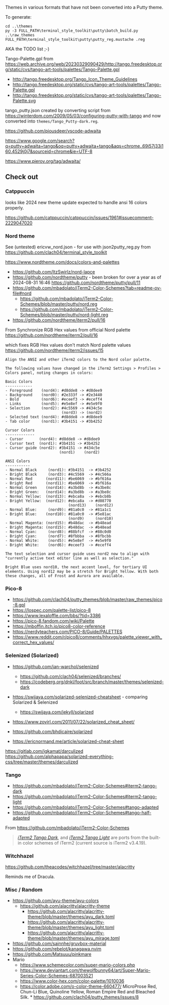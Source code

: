 Themes in various formats that have not been converted into a Putty theme.

To generate:

    cd ..\themes
    py -3 FULL_PATH\terminal_style_toolkit\putty\batch_build.py ..\raw_themes FULL_PATH\terminal_style_toolkit\putty\putty_reg.mustache .reg

AKA the TODO list ;-)

Tango-Palette.gpl from https://web.archive.org/web/20230329090429/http://tango.freedesktop.org/static/cvs/tango-art-tools/palettes/Tango-Palette.gpl

  * http://tango.freedesktop.org/Tango_Icon_Theme_Guidelines
  * http://tango.freedesktop.org/static/cvs/tango-art-tools/palettes/Tango-Palette.gpl
  * http://tango.freedesktop.org/static/cvs/tango-art-tools/palettes/Tango-Palette.svg


tango_putty.json created by converting script from https://winterdom.com/2009/05/03/configuring-putty-with-tango
and now converted into `themes/Tango_Putty-dark.reg`.

https://github.com/piousdeer/vscode-adwaita

https://www.google.com/search?q=putty+adwaita+tango&oq=putty+adwaita+tango&aqs=chrome..69i57j33i160.4529j0j7&sourceid=chrome&ie=UTF-8

https://www.pierov.org/tag/adwaita/

## Check out

### Catppuccin

looks like 2024 new theme update expected to handle ansi 16 colors properly.

https://github.com/catppuccin/catppuccin/issues/1961#issuecomment-2229047020

### Nord theme

See (untested) ericvw_nord.json - for use with json2putty_reg.py from https://github.com/clach04/terminal_style_toolkit

https://www.nordtheme.com/docs/colors-and-palettes
  * https://github.com/ItzSwirlz/nord-lapce
  * https://github.com/nordtheme/putty - been broken for over a year as of 2024-08-31 16:46  https://github.com/nordtheme/putty/pull/11
  * https://github.com/mbadolato/iTerm2-Color-Schemes?tab=readme-ov-file#nord
      * https://github.com/mbadolato/iTerm2-Color-Schemes/blob/master/putty/nord.reg
      * https://github.com/mbadolato/iTerm2-Color-Schemes/blob/master/putty/nord-light.reg
  * https://github.com/nordtheme/iterm2/pull/16

From Synchronize RGB Hex values from official Nord palette https://github.com/nordtheme/iterm2/pull/16

which fixes RGB Hex values don't match Nord palette values https://github.com/nordtheme/iterm2/issues/15

    Align the ANSI and other iTerm2 colors to the Nord color palette.

    The following values have changed in the iTerm2 Settings > Profiles >
    Colors panel, noting changes in colors:

    Basic Colors
    ------------
    - Foreground    (nord4): #d8dde8 -> #d8dee9
    - Background    (nord0): #2e333f -> #2e3440
    - Bold          (nord6): #eceef3 -> #eceff4
    - Links         (nord5): #e5e8ef -> #e5e9f0
    - Selection     (nord2): #4c5569 -> #434c5e
                             (nord3) -> (nord2)
    - Selected text (nord4): #d8dde8 -> #d8dee9
    - Tab color     (nord1): #3b4151 -> #3b4252

    Cursor Colors
    -------------
    - Cursor       (nord4): #d8dde8 -> #d8dee9
    - Cursor text  (nord1): #3b4151 -> #3b4252
    - Cursor guide (nord2): #3b4151 -> #434c5e
                            (nord1)    (nord2)

    ANSI Colors
    -----------
    - Normal Black     (nord1): #3b4151  -> #3b4252
    - Bright Black     (nord3): #4c5569  -> #4c566a
    - Normal Red      (nord11): #be6069  -> #bf616a
    - Bright Red      (nord11): #be6069  -> #bf616a
    - Normal Green    (nord14): #a3bd8b  -> #a3be8c
    - Bright Green:   (nord14): #a3bd8b  -> #a3be8c
    - Normal Yellow:  (nord13): #ebca8a  -> #ebcb8b
    - Bright Yellow:  (nord12): #ebca8a  -> #d08770
                                (nord13)    (nord12)
    - Normal Blue:     (nord9): #81a0c0  -> #81a1c1
    - Bright Blue:    (nord10): #81a0c0  -> #5e81ac
                                (nord9)     (nord10)
    - Normal Magenta: (nord15): #b48dac  -> #b48ead
    - Bright Magenta: (nord15): #b48dac  -> #b48ead
    - Normal Cyan:     (nord8): #88bfcf  -> #88c0d0
    - Bright Cyan:     (nord7): #8fbbba  -> #8fbcbb
    - Normal White:    (nord5): #e5e8ef  -> #e5e9f0
    - Bright White:    (nord6): #eceef3  -> #eceff4

    The text selection and cursor guide uses nord2 now to align with
    "currently active text editor line as well as selection."

    Bright Blue uses nord10, the next accent level, for tertiary UI
    elements. Using nord12 may be a stretch for Bright Yellow. With both
    these changes, all of Frost and Aurora are available.

### Pico-8

  * https://github.com/clach04/putty_themes/blob/master/raw_themes/pico-8.gpl
  * https://lospec.com/palette-list/pico-8
  * https://www.lexaloffle.com/bbs/?tid=3386
  * https://pico-8.fandom.com/wiki/Palette
  * https://mboffin.itch.io/pico8-color-reference
  * https://nerdyteachers.com/PICO-8/Guide/PALETTES
  * https://www.reddit.com/r/pico8/comments/hhxvgs/palette_viewer_with_correct_hex_values/

### Selenized (Solarized)

  * https://github.com/jan-warchol/selenized
      * https://github.com/clach04/selenized/branches/
      * https://codeberg.org/dnkl/foot/src/branch/master/themes/selenized-dark

  * https://swijaya.com/solarized-selenized-cheatsheet - comparing Solarized & Selenized
      * https://swijaya.com/jekyll/solarized
  * https://www.zovirl.com/2011/07/22/solarized_cheat_sheet/
  * https://github.com/bhdicaire/solarized
  * https://ericnormand.me/article/solarized-cheat-sheet

https://gitlab.com/jgkamat/darculized
https://github.com/alphapapa/solarized-everything-css/tree/master/themes/darculized

### Tango

  * https://github.com/mbadolato/iTerm2-Color-Schemes#iterm2-tango-dark
  * https://github.com/mbadolato/iTerm2-Color-Schemes#iterm2-tango-light
  * https://github.com/mbadolato/iTerm2-Color-Schemes#tango-adapted
  * https://github.com/mbadolato/iTerm2-Color-Schemes#tango-half-adapted

From https://github.com/mbadolato/iTerm2-Color-Schemes

> [_iTerm2 Tango Dark_](#iterm2-tango-dark), and [_iTerm2 Tango Light_](#iterm2-tango-light)
> are ports from the built-in color schemes of iTerm2 (current source is iTerm2 v3.4.19).

### Witchhazel

https://github.com/theacodes/witchhazel/tree/master/alacritty

Reminds me of Dracula.

### Misc / Random

  * https://github.com/ayu-theme/ayu-colors
      * https://github.com/alacritty/alacritty-theme
          * https://github.com/alacritty/alacritty-theme/blob/master/themes/ayu_dark.toml
          * https://github.com/alacritty/alacritty-theme/blob/master/themes/ayu_light.toml
          * https://github.com/alacritty/alacritty-theme/blob/master/themes/ayu_mirage.toml
  * https://github.com/sainnhe/gruvbox-material
  * https://github.com/rebelot/kanagawa.nvim
  * https://github.com/Matsuuu/pinkmare
  * Mario
      * https://www.schemecolor.com/super-mario-colors.php
      * https://www.deviantart.com/thewolfbunny64/art/Super-Mario-Series-Color-Schemes-687003521
      * https://www.color-hex.com/color-palette/1010036
      * https://color.adobe.com/o-color-theme-660477/ MicroProse Red, Chun-Li Blue, Quinoline Yellow, Roman Empire Red and Bleached Silk.    * https://github.com/clach04/putty_themes/issues/8
   

